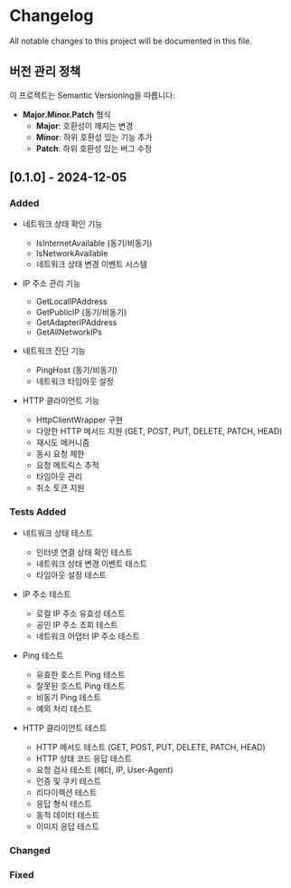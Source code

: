 # Changelog

All notable changes to this project will be documented in this file.

## 버전 관리 정책

이 프로젝트는 Semantic Versioning을 따릅니다:

- **Major.Minor.Patch** 형식
  - **Major**: 호환성이 깨지는 변경
  - **Minor**: 하위 호환성 있는 기능 추가
  - **Patch**: 하위 호환성 있는 버그 수정

## [0.1.0] - 2024-12-05

### Added

- 네트워크 상태 확인 기능
  - IsInternetAvailable (동기/비동기)
  - IsNetworkAvailable
  - 네트워크 상태 변경 이벤트 시스템

- IP 주소 관리 기능
  - GetLocalIPAddress
  - GetPublicIP (동기/비동기)
  - GetAdapterIPAddress
  - GetAllNetworkIPs

- 네트워크 진단 기능
  - PingHost (동기/비동기)
  - 네트워크 타임아웃 설정

- HTTP 클라이언트 기능
  - HttpClientWrapper 구현
  - 다양한 HTTP 메서드 지원 (GET, POST, PUT, DELETE, PATCH, HEAD)
  - 재시도 메커니즘
  - 동시 요청 제한
  - 요청 메트릭스 추적
  - 타임아웃 관리
  - 취소 토큰 지원

### Tests Added
- 네트워크 상태 테스트
  - 인터넷 연결 상태 확인 테스트
  - 네트워크 상태 변경 이벤트 테스트
  - 타임아웃 설정 테스트

- IP 주소 테스트
  - 로컬 IP 주소 유효성 테스트
  - 공인 IP 주소 조회 테스트
  - 네트워크 어댑터 IP 주소 테스트

- Ping 테스트
  - 유효한 호스트 Ping 테스트
  - 잘못된 호스트 Ping 테스트
  - 비동기 Ping 테스트
  - 예외 처리 테스트

- HTTP 클라이언트 테스트
  - HTTP 메서드 테스트 (GET, POST, PUT, DELETE, PATCH, HEAD)
  - HTTP 상태 코드 응답 테스트
  - 요청 검사 테스트 (헤더, IP, User-Agent)
  - 인증 및 쿠키 테스트
  - 리다이렉션 테스트
  - 응답 형식 테스트
  - 동적 데이터 테스트
  - 이미지 응답 테스트

### Changed

### Fixed